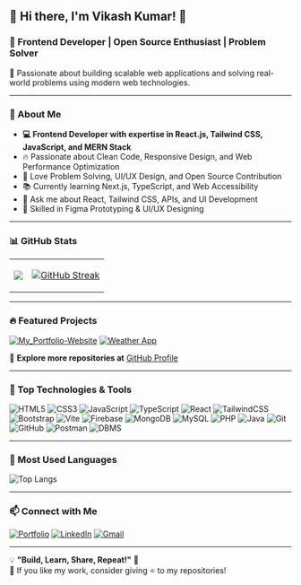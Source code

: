 ## **🌟 Hi there, I'm Vikash Kumar! 👋**
### 🚀 Frontend Developer | Open Source Enthusiast | Problem Solver  

📌 Passionate about building scalable web applications and solving real-world problems using modern web technologies.

---

### **📌 About Me**
- **💻 Frontend Developer with expertise in React.js, Tailwind CSS, JavaScript, and MERN Stack**  
- 🔥 Passionate about Clean Code, Responsive Design, and Web Performance Optimization  
- 🎯 Love Problem Solving, UI/UX Design, and Open Source Contribution  
- 📚 Currently learning Next.js, TypeScript, and Web Accessibility  
- 💬 Ask me about React, Tailwind CSS, APIs, and UI Development
- 🎨 Skilled in Figma Prototyping & UI/UX Designing  

---

### **📊 GitHub Stats**
<table>
<tr>
<td>
<img src="https://github-readme-stats.vercel.app/api?username=Vikashkrjsr15&show_icons=true&theme=tokyonight" />
</td>
<td>
<!-- <img src="https://streak-stats.demolab.com?user=Vikashkrjsr15&theme=tokyonight" alt="GitHub Streak" />-->

<a href="https://git.io/streak-stats"><img src="https://streak-stats.demolab.com?user=Vikashkrjsr15&theme=tokyonight" alt="GitHub Streak" /></a>

<!--   [![GitHub Streak](https://streak-stats.demolab.com?user=Vikashkrjsr15&theme=)](https://git.io/streak-stats) -->

</td>
</tr>
</table>

---

### **🔥 Featured Projects**
[![My_Portfolio-Website](https://github-readme-stats.vercel.app/api/pin/?username=Vikashkrjsr15&repo=My_Portfolio&theme=tokyonight)](https://vikashkrjsr15.github.io/My_Portfolio/) 
[![Weather App](https://github-readme-stats.vercel.app/api/pin/?username=Vikashkrjsr15&repo=react-vite-weather-app&theme=tokyonight)](https://github.com/Vikashkrjsr15/react-vite-weather-app)

🔗 **Explore more repositories at** [GitHub Profile](https://github.com/Vikashkrjsr15?tab=repositories)

---

### **📌 Top Technologies & Tools**
![HTML5](https://img.shields.io/badge/HTML5-E34F26?style=for-the-badge&logo=html5&logoColor=white)
![CSS3](https://img.shields.io/badge/CSS3-1572B6?style=for-the-badge&logo=css3&logoColor=white)
![JavaScript](https://img.shields.io/badge/JavaScript-F7DF1E?style=for-the-badge&logo=javascript&logoColor=black)
![TypeScript](https://img.shields.io/badge/TypeScript-007ACC?style=for-the-badge&logo=typescript&logoColor=white)
![React](https://img.shields.io/badge/React-20232A?style=for-the-badge&logo=react&logoColor=61DAFB)
![TailwindCSS](https://img.shields.io/badge/Tailwind_CSS-38B2AC?style=for-the-badge&logo=tailwind-css&logoColor=white)
![Bootstrap](https://img.shields.io/badge/Bootstrap-563D7C?style=for-the-badge&logo=bootstrap&logoColor=white)
![Vite](https://img.shields.io/badge/Vite-646CFF?style=for-the-badge&logo=vite&logoColor=white)
![Firebase](https://img.shields.io/badge/Firebase-FFCA28?style=for-the-badge&logo=firebase&logoColor=black)
![MongoDB](https://img.shields.io/badge/MongoDB-47A248?style=for-the-badge&logo=mongodb&logoColor=white)
![MySQL](https://img.shields.io/badge/MySQL-4479A1?style=for-the-badge&logo=mysql&logoColor=white)
![PHP](https://img.shields.io/badge/PHP-777BB4?style=for-the-badge&logo=php&logoColor=white)
![Java](https://img.shields.io/badge/Java-ED8B00?style=for-the-badge&logo=java&logoColor=white)
![Git](https://img.shields.io/badge/Git-F05032?style=for-the-badge&logo=git&logoColor=white)
![GitHub](https://img.shields.io/badge/GitHub-181717?style=for-the-badge&logo=github&logoColor=white)
![Postman](https://img.shields.io/badge/Postman-FF6C37?style=for-the-badge&logo=postman&logoColor=white)
![DBMS](https://img.shields.io/badge/DBMS-003B57?style=for-the-badge&logo=databricks&logoColor=white)



---

### **🌟 Most Used Languages**
![Top Langs](https://github-readme-stats.vercel.app/api/top-langs/?username=Vikashkrjsr15&langs_count=10&layout=compact&theme=tokyonight)

---

### **📫 Connect with Me**
[![Portfolio](https://img.shields.io/badge/Portfolio-121013?style=for-the-badge&logo=githubpages&logoColor=white)](https://vikashkrjsr15.github.io/My_Portfolio/)
[![LinkedIn](https://img.shields.io/badge/LinkedIn-0A66C2?style=for-the-badge&logo=linkedin&logoColor=white)](https://www.linkedin.com/in/vikashjsr15)
[![Gmail](https://img.shields.io/badge/Gmail-EA4335?style=for-the-badge&logo=gmail&logoColor=white)](mailto:vikashkrjsr15@gmail.com)
<!--[![Twitter](https://img.shields.io/badge/Twitter-1DA1F2?style=for-the-badge&logo=twitter&logoColor=white)](https://twitter.com/)-->

---

💡 **"Build, Learn, Share, Repeat!"** 🚀  
💖 If you like my work, consider giving ⭐ to my repositories!
